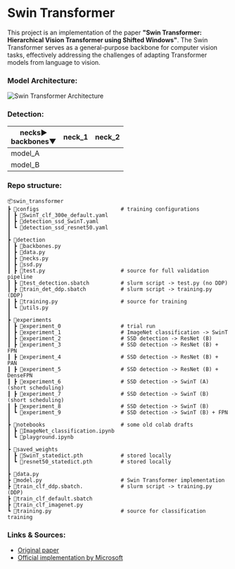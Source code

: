 # Swin Transformer

This project is an implementation of the paper **"Swin Transformer: Hierarchical Vision Transformer using Shifted Windows"**. The Swin Transformer serves as a general-purpose backbone for computer vision tasks, effectively addressing the challenges of adapting Transformer models from language to vision.

### Model Architecture:

![Swin Transformer Architecture](https://amaarora.github.io/images/swin-transformer.png)

### Detection:

| necks▶<br>backbones▼  | neck_1 | neck_2 |
|-----------------------|--------|--------|
| model_A               |        |        |
| model_B               |        |        |

### Repo structure:

 ```
📦swin_transformer
 ┣ 📂configs                          # training configurations
 ┃ ┣ 📜SwinT_clf_300e_default.yaml
 ┃ ┣ 📜detection_ssd_SwinT.yaml
 ┃ ┗ 📜detection_ssd_resnet50.yaml
 ┃ 
 ┣ 📂detection
 ┃ ┣ 📜backbones.py
 ┃ ┣ 📜data.py
 ┃ ┣ 📜necks.py
 ┃ ┣ 📜ssd.py
 ┃ ┣ 📜test.py                        # source for full validation pipeline
 ┃ ┣ 📝test_detection.sbatch          # slurm script -> test.py (no DDP)
 ┃ ┣ 📝train_det_ddp.sbatch           # slurm script -> training.py (DDP)
 ┃ ┣ 📜training.py                    # source for training
 ┃ ┗ 📜utils.py
 ┃
 ┣ 📂experiments
 ┃ ┣ 📂experiment_0                   # trial run
 ┃ ┣ 📂experiment_1                   # ImageNet classification -> SwinT
 ┃ ┣ 📂experiment_2                   # SSD detection -> ResNet (B)
 ┃ ┣ 📂experiment_3                   # SSD detection -> ResNet (B) + FPN
 ┃ ┣ 📂experiment_4                   # SSD detection -> ResNet (B) + PAN
 ┃ ┣ 📂experiment_5                   # SSD detection -> ResNet (B) + DenseFPN
 ┃ ┣ 📂experiment_6                   # SSD detection -> SwinT (A) (short scheduling)
 ┃ ┣ 📂experiment_7                   # SSD detection -> SwinT (B) (short scheduling)
 ┃ ┣ 📂experiment_8                   # SSD detection -> SwinT (B)
 ┃ ┗ 📂experiment_9                   # SSD detection -> SwinT (B) + FPN  
 ┃
 ┣ 📂notebooks                        # some old colab drafts 
 ┃ ┣ 📜ImageNet_classification.ipynb
 ┃ ┗ 📜playground.ipynb
 ┃
 ┣ 📂saved_weights
 ┃ ┣ 💾SwinT_statedict.pth            # stored locally 
 ┃ ┗ 💾resnet50_statedict.pth         # stored locally
 ┃
 ┣ 📜data.py
 ┣ 📜model.py                         # Swin Transformer implementation
 ┣ 📝train_clf_ddp.sbatch.            # slurm script -> training.py (DDP)
 ┣ 📝train_clf_default.sbatch
 ┣ 📜train_clf_imagenet.py
 ┗ 📜training.py                      # source for classification training
 ```

### Links & Sources:

* [Original paper](https://arxiv.org/abs/2103.14030)
* [Official implementation by Microsoft](https://github.com/microsoft/Swin-Transformer)